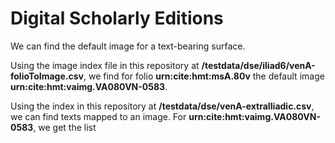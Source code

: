 # Digital Scholarly Editions #

We can find the default image for a text-bearing surface.


Using the image index file in this repository at <strong concordion:set="#tbsImage">/testdata/dse/iliad6/venA-folioToImage.csv</strong>, we find
for folio <strong concordion:set="#urn">urn:cite:hmt:msA.80v</strong>  the default image <strong concordion:assertEquals="imgForTbs(#urn, #tbsImage)">urn:cite:hmt:vaimg.VA080VN-0583</strong>.


Using the index in this repository at 
<strong concordion:set="#scholImg">/testdata/dse/venA-extraIliadic.csv</strong>,
we can find texts mapped to an image.  For <strong concordion:set="#img">urn:cite:hmt:vaimg.VA080VN-0583</strong>, we get the list 

<!--<strong concordion:assertEquals="textImgMap(#img, #scholImg)"></strong> -->